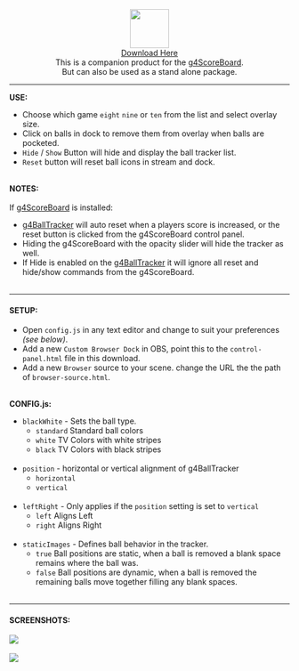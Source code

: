 <div align="center"><img width="70px" src="https://obsproject.com/forum/attachments/icon-png.87900/" /><br><a href="https://github.com/ngholson/g4BallTracker/archive/refs/heads/main.zip">Download Here</a><br>This is a companion product for the <a href="https://obsproject.com/forum/resources/g4scoreboard-a-pool-billiards-score-board.1586/">g4ScoreBoard</a>.<br>But can also be used as a stand alone package.</div>

***

**USE:**<br>
* Choose which game `eight` `nine` or `ten` from the list and select overlay size.
* Click on balls in dock to remove them from overlay when balls are pocketed.
* ```Hide``` / ```Show``` Button will hide and display the ball tracker list.
* ```Reset``` button will reset ball icons in stream and dock.<br><br>

**NOTES:**<br><br>
If [g4ScoreBoard](https://obsproject.com/forum/resources/g4scoreboard-a-pool-billiards-score-board.1586/) is installed: 
* [g4BallTracker](https://github.com/ngholson/g4BallTracker) will auto reset when a players score is increased, or the reset button is clicked from the g4ScoreBoard control panel.
* Hiding the g4ScoreBoard with the opacity slider will hide the tracker as well. 
* If Hide is enabled on the [g4BallTracker](https://github.com/ngholson/g4BallTracker) it will ignore all reset and hide/show commands from the g4ScoreBoard.<br><br>

***

#### **SETUP:**<br>
* Open ```config.js``` in any text editor and change to suit your preferences <i>(see below)</i>.
* Add a new ```Custom Browser Dock``` in OBS, point this to the ```control-panel.html``` file in this download.
* Add a new ```Browser``` source to your scene. change the URL the the path of ```browser-source.html```.<br><br>

**CONFIG.js:**<BR>
* `blackWhite` - Sets the ball type.
  * `standard` Standard ball colors
  * `white` TV Colors with white stripes
  * `black` TV Colors with black stripes<br><br>
* `position` - horizontal or vertical alignment of g4BallTracker
  * `horizontal` 
  * `vertical`<br><br>
* `leftRight` - Only applies if the `position` setting is set to `vertical`
  * `left` Aligns Left
  * `right` Aligns Right<br><br>
* `staticImages` - Defines ball behavior in the tracker. 
  * `true` Ball positions are static, when a ball is removed a blank space remains where the ball was. 
  * `false` Ball positions are dynamic, when a ball is removed the remaining balls move together filling any blank spaces.<br><br>

***

#### **SCREENSHOTS:**<br>
<img src="https://obsproject.com/forum/attachments/tv_colors-png.87902/"><br><br>
<img src="https://obsproject.com/forum/attachments/standard_colors-png.87901/">
 
